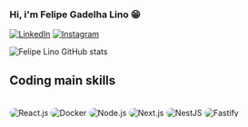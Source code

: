 ### Hi, i'm Felipe Gadelha Lino 😁

[![LinkedIn](https://img.shields.io/badge/linkedin-%230077B5.svg?style=for-the-badge&logo=linkedin&logoColor=white)](https://www.linkedin.com/in/felipe-lino-developer/)
[![Instagram](https://img.shields.io/badge/Instagram-%23E4405F.svg?style=for-the-badge&logo=Instagram&logoColor=white)](https://www.instagram.com/felipe.glino/)


![Felipe Lino GitHub stats](https://github-readme-stats.vercel.app/api?username=felipe-gl18&show_icons=true&theme=dracula)

## Coding main skills

<div style="display: inline_block"><br>
    <img align="center" alt="React.js" src="https://img.shields.io/badge/react-%2320232a.svg?style=for-the-badge&logo=react&logoColor=%2361DAFB" style="border-radius:10px"/>
    <img align="center" alt="Docker" src="https://img.shields.io/badge/docker-%230db7ed.svg?style=for-the-badge&logo=docker&logoColor=white" style="border-radius:10px"/>
    <img align="center" alt="Node.js" src="https://img.shields.io/badge/node.js-6DA55F?style=for-the-badge&logo=node.js&logoColor=white" style="border-radius:10px"/>
    <img align="center" alt="Next.js" src="https://img.shields.io/badge/next.js-%23000000.svg?style=for-the-badge&logo=nextdotjs&logoColor=white" style="border-radius:10px"/>
    <img align="center" alt="NestJS" src="https://img.shields.io/badge/nestjs-%23E0234E.svg?style=for-the-badge&logo=nestjs&logoColor=white" style="border-radius:10px"/>
    <img align="center" alt="Fastify" src="https://img.shields.io/badge/fastify-%23000000.svg?style=for-the-badge&logo=fastify&logoColor=white" style="border-radius:10px"/>
</div>
